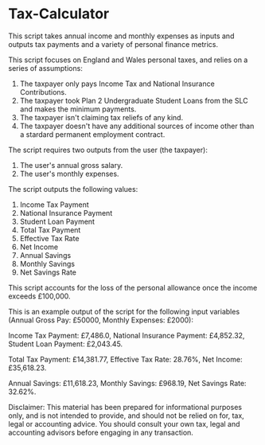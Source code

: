 # Tax-Calculator
This script takes annual income and monthly expenses as inputs and outputs tax payments and a variety of personal finance metrics.

This script focuses on England and Wales personal taxes, and relies on a series of assumptions: 
1) The taxpayer only pays Income Tax and National Insurance Contributions.
2) The taxpayer took Plan 2 Undergraduate Student Loans from the SLC and makes the minimum payments.
3) The taxpayer isn't claiming tax reliefs of any kind.
4) The taxpayer doesn't have any additional sources of income other than a stardard permanent employment contract.

The script requires two outputs from the user (the taxpayer):
1) The user's annual gross salary.
2) The user's monthly expenses.

The script outputs the following values:
1) Income Tax Payment
2) National Insurance Payment
3) Student Loan Payment
4) Total Tax Payment
5) Effective Tax Rate
6) Net Income
7) Annual Savings
8) Monthly Savings
9) Net Savings Rate

This script accounts for the loss of the personal allowance once the income exceeds £100,000.

This is an example output of the script for the following input variables (Annual Gross Pay: £50000, Monthly Expenses: £2000): 

Income Tax Payment: £7,486.0,
National Insurance Payment: £4,852.32,
Student Loan Payment: £2,043.45.

Total Tax Payment: £14,381.77,
Effective Tax Rate: 28.76%,
Net Income: £35,618.23.

Annual Savings: £11,618.23,
Monthly Savings: £968.19,
Net Savings Rate: 32.62%.

Disclaimer: This material has been prepared for informational purposes only, and is not intended to provide, and should not be relied on for, tax, legal or accounting advice. You should consult your own tax, legal and accounting advisors before engaging in any transaction.
